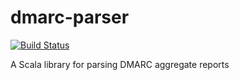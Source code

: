 # dmarc-parser
[![Build Status](https://travis-ci.org/patrickkerrigan/dmarc-parser.svg?branch=master)](https://travis-ci.org/patrickkerrigan/dmarc-parser)

A Scala library for parsing DMARC aggregate reports
